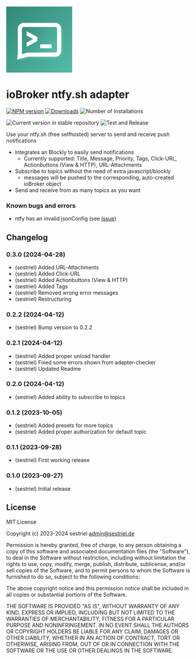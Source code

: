 ![Logo](admin/ntfy.png)
# ioBroker ntfy.sh adapter

[![NPM version](https://img.shields.io/npm/v/iobroker.ntfy.svg)](https://www.npmjs.com/package/iobroker.ntfy) [![Downloads](https://img.shields.io/npm/dm/iobroker.ntfy.svg)](https://www.npmjs.com/package/iobroker.ntfy) ![Number of Installations](https://iobroker.live/badges/ntfy-installed.svg) 

![Current version in stable repository](https://iobroker.live/badges/ntfy-stable.svg) ![Test and Release](https://github.com/sestriel/ioBroker.ntfy/workflows/Test%20and%20Release/badge.svg)

Use your ntfy.sh (free selfhosted) server to send and receive push notifications

* Integrates an Blockly to easily send notifications
  - Currently supported: Title, Message, Priority, Tags, Click-URL, Actionbuttons (View & HTTP), URL-Attachments
* Subscribe to topics without the need of extra javascript/blockly 
  - messages will be pushed to the corresponding, auto-created ioBroker object
* Send and receive from as many topics as you want

### Known bugs and errors
* ntfy has an invalid jsonConfig (see [Issue](https://github.com/ioBroker/adapter-react-v5/issues/292))

## Changelog
<!--
	Placeholder for the next version (at the beginning of the line):
	### **WORK IN PROGRESS**
-->
### 0.3.0 (2024-04-28)
* (sestriel) Added URL-Attachments
* (sestriel) Added Click-URL
* (sestriel) Added Actionbuttons (View & HTTP)
* (sestriel) Added Tags
* (sestriel) Removed wrong error messages
* (sestriel) Restructuring
### 0.2.2 (2024-04-12)
* (sestriel) Bump version to 0.2.2
### 0.2.1 (2024-04-12)
* (sestriel) Added proper unload handler
* (sestriel) Fixed some errors shown from adapter-checker
* (sestriel) Updated Readme
### 0.2.0 (2024-04-12)
* (sestriel) Added ability to subscribe to topics
### 0.1.2 (2023-10-05)
* (sestriel) Added presets for more topics
* (sestriel) Added proper authorization for default topic
### 0.1.1 (2023-09-28)
* (sestriel) First working release
### 0.1.0 (2023-09-27)
* (sestriel) Initial release

## License
MIT License

Copyright (c) 2023-2024 sestriel <admin@sestriel.de>

Permission is hereby granted, free of charge, to any person obtaining a copy
of this software and associated documentation files (the "Software"), to deal
in the Software without restriction, including without limitation the rights
to use, copy, modify, merge, publish, distribute, sublicense, and/or sell
copies of the Software, and to permit persons to whom the Software is
furnished to do so, subject to the following conditions:

The above copyright notice and this permission notice shall be included in all
copies or substantial portions of the Software.

THE SOFTWARE IS PROVIDED "AS IS", WITHOUT WARRANTY OF ANY KIND, EXPRESS OR
IMPLIED, INCLUDING BUT NOT LIMITED TO THE WARRANTIES OF MERCHANTABILITY,
FITNESS FOR A PARTICULAR PURPOSE AND NONINFRINGEMENT. IN NO EVENT SHALL THE
AUTHORS OR COPYRIGHT HOLDERS BE LIABLE FOR ANY CLAIM, DAMAGES OR OTHER
LIABILITY, WHETHER IN AN ACTION OF CONTRACT, TORT OR OTHERWISE, ARISING FROM,
OUT OF OR IN CONNECTION WITH THE SOFTWARE OR THE USE OR OTHER DEALINGS IN THE
SOFTWARE.